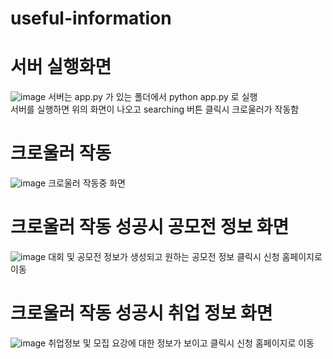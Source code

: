 # useful-information
# 서버 실행화면
![image](https://github.com/ShowCreate/useful-information/assets/127657092/0cda27e8-c104-43b2-9bb4-6b0b1fe894f6)
서버는 app.py 가 있는 폴더에서 python app.py 로 실행  
서버를 실행하면 위의 화면이 나오고 searching 버튼 클릭시 크로울러가 작동함

# 크로울러 작동
![image](https://github.com/ShowCreate/useful-information/assets/127657092/b4171b5a-03cf-4efa-93ec-3cd7aba69996)
크로울러 작동중 화면

# 크로울러 작동 성공시 공모전 정보 화면
![image](https://github.com/ShowCreate/useful-information/assets/127657092/7b69cd5f-e0ea-4924-9e1e-90e9838d968f)
대회 및 공모전 정보가 생성되고 원하는 공모전 정보 클릭시 신청 홈페이지로 이동

# 크로울러 작동 성공시 취업 정보 화면
![image](https://github.com/ShowCreate/useful-information/assets/127657092/a898d6aa-deaa-44f9-814a-7bf11fbbfac7)
취업정보 및 모집 요강에 대한 정보가 보이고 클릭시 신청 홈페이지로 이동
